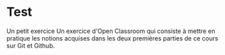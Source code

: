 # Test
Un petit exercice 
Un exercice d'Open Classroom qui consiste à mettre en pratique les notions acquises 
dans les deux premières parties de ce cours sur Git et Github.

 